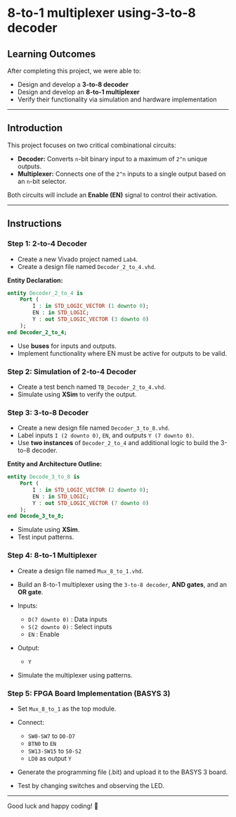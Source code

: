 # 8-to-1 multiplexer using-3-to-8 decoder

## Learning Outcomes
After completing this project, we were able to:
- Design and develop a **3-to-8 decoder**
- Design and develop an **8-to-1 multiplexer**
- Verify their functionality via simulation and hardware implementation

---

## Introduction
This project focuses on two critical combinational circuits:
- **Decoder:** Converts `n`-bit binary input to a maximum of `2^n` unique outputs.
- **Multiplexer:** Connects one of the `2^n` inputs to a single output based on an `n`-bit selector.

Both circuits will include an **Enable (EN)** signal to control their activation.

---

## Instructions

### Step 1: 2-to-4 Decoder
- Create a new Vivado project named `Lab4`.
- Create a design file named `Decoder_2_to_4.vhd`.

**Entity Declaration:**
```vhdl
entity Decoder_2_to_4 is
    Port (
        I : in STD_LOGIC_VECTOR (1 downto 0);
        EN : in STD_LOGIC;
        Y : out STD_LOGIC_VECTOR (3 downto 0)
    );
end Decoder_2_to_4;
```

- Use **buses** for inputs and outputs.
- Implement functionality where EN must be active for outputs to be valid.

### Step 2: Simulation of 2-to-4 Decoder
- Create a test bench named `TB_Decoder_2_to_4.vhd`.
- Simulate using **XSim** to verify the output.

### Step 3: 3-to-8 Decoder
- Create a new design file named `Decoder_3_to_8.vhd`.
- Label inputs `I (2 downto 0)`, `EN`, and outputs `Y (7 downto 0)`.
- Use **two instances** of `Decoder_2_to_4` and additional logic to build the 3-to-8 decoder.

**Entity and Architecture Outline:**
```vhdl
entity Decode_3_to_8 is
    Port (
        I : in STD_LOGIC_VECTOR (2 downto 0);
        EN : in STD_LOGIC;
        Y : out STD_LOGIC_VECTOR (7 downto 0)
    );
end Decode_3_to_8;
```

- Simulate using **XSim**.
- Test input patterns.

### Step 4: 8-to-1 Multiplexer
- Create a design file named `Mux_8_to_1.vhd`.
- Build an 8-to-1 multiplexer using the `3-to-8 decoder`, **AND gates**, and an **OR gate**.
- Inputs:
  - `D(7 downto 0)` : Data inputs
  - `S(2 downto 0)` : Select inputs
  - `EN` : Enable
- Output:
  - `Y`

- Simulate the multiplexer using patterns.

### Step 5: FPGA Board Implementation (BASYS 3)
- Set `Mux_8_to_1` as the top module.
- Connect:
  - `SW0-SW7` to `D0-D7`
  - `BTN0` to `EN`
  - `SW13-SW15` to `S0-S2`
  - `LD0` as output `Y`

- Generate the programming file (.bit) and upload it to the BASYS 3 board.
- Test by changing switches and observing the LED.

---

Good luck and happy coding! 🚀
